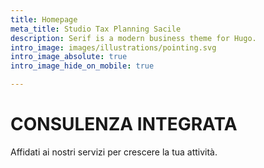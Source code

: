 ```yaml
---
title: Homepage
meta_title: Studio Tax Planning Sacile
description: Serif is a modern business theme for Hugo.
intro_image: images/illustrations/pointing.svg
intro_image_absolute: true
intro_image_hide_on_mobile: true

---
```

# CONSULENZA INTEGRATA

Affidati ai nostri servizi per crescere la tua attività. 